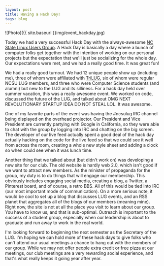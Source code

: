 ```yaml
---
layout: post
title: Having a Hack Day!
tags: blog
---
```

![Photo]({{ site.baseurl }}img/event_hackday.jpg)

Today we had a very successful Hack Day with the always-awesome <a href="http://lug.ncsu.edu">NC State Linux Users Group</a>. A Hack Day is basically a day where a bunch of computer folks get together with the intention of working on our personal projects but the expectation that we'll just be socializing for the whole day. Our expectations were met, and we had a really good time. It was great fun!

We had a really good turnout. We had 12 unique people show up (including me), three of whom were affiliated with <a href="http://trilug.org">TriLUG</a>, six of whom were regular NCSU LUG members, and three who were Computer Science students (and alumni) but new to the LUG and its silliness. For a hack day held over summer vacation, this was a really awesome event. We worked on code, discussed the future of the LUG, and talked about OMG NEXT REVOLUTIONARY STARTUP IDEA DO NOT STEAL LOL. It was awesome.

One of my favorite parts of the event was having the #ncsulug IRC channel being displayed on the overhead projector. Our President and Vice President are currently partying with Google in California, so they were able to chat with the group by logging into IRC and chatting on the big screen. The developer of our live feed actually spent a good deal of the hack day actually hacking on the code for the live feed so that we could see it well from across the room, creating a whole new style sheet and adding a clock so when could see when it was lunch time.

Another thing that we talked about (but didn't work on) was developing a new site for our club. The old website is hardly web 2.0, which isn't good if we want to attract new members. As the minister of propaganda for the group, my duty is to do things that will engage our membership. This obviously includes engaging social media, creating a blog, a Twitter, a Pinterest board, and of course, a retro BBS. All of this would be tied into IRC (our most important mode of communication). On a more serious note, it would be cool to set up a blog that discusses LUG events, and an RSS planet that aggregates all of the blogs of our members (meaning mine). Right now, the site is not at all the place you visit to learn about our group. You have to know us, and that is sub-optimal. Outreach is important to the success of a student group, especially when our leadership is about to graduate and run away to work in the real world.

I'm looking forward to beginning the next semester as the Secretary of the LUG. I'm hoping we can hold more of these hack days to give folks who can't attend our usual meetings a chance to hang out with the members of our group. While we may not offer people extra credit or free pizza at our meetings, our club meetings are a very rewarding social experience, and that's what really keeps it going year after year.
